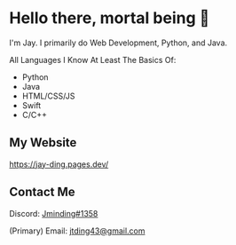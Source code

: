 # Hello there, mortal being 👋


I'm Jay.  I primarily do Web Development, Python, and Java.

All Languages I Know At Least The Basics Of:
* Python
* Java
* HTML/CSS/JS
* Swift
* C/C++

## My Website
https://jay-ding.pages.dev/

## Contact Me
Discord: [Jminding#1358](https://discord.com/users/645315667486179337)

(Primary) Email: jtding43@gmail.com
